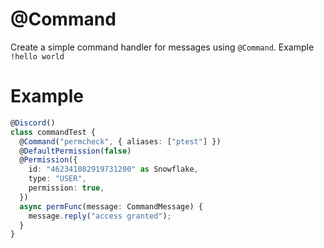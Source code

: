 # @Command

Create a simple command handler for messages using `@Command`. Example `!hello world`

# Example

```ts
@Discord()
class commandTest {
  @Command("permcheck", { aliases: ["ptest"] })
  @DefaultPermission(false)
  @Permission({
    id: "462341082919731200" as Snowflake,
    type: "USER",
    permission: true,
  })
  async permFunc(message: CommandMessage) {
    message.reply("access granted");
  }
}
```
